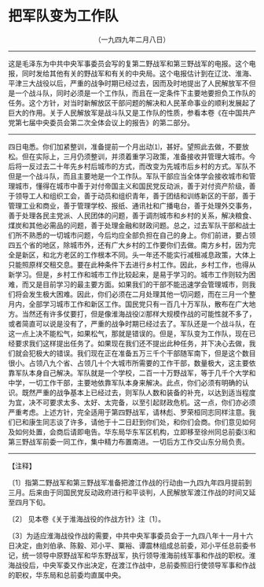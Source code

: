 # 把军队变为工作队
<center class="auther">（一九四九年二月八日）</center>&#13;


---

这是毛泽东为中共中央军事委员会写的复第二野战军和第三野战军的电报。这个电报，同时发给其他有关的野战军和有关的中央局。这个电报估计到在辽沈、淮海、平津三大战役以后，严重的战争时期已经过去，因而及时地提出了人民解放军不但是一个战斗队，同时必须是一个工作队，而且在一定条件下主要地要担负工作队的任务。这个方针，对当时新解放区干部问题的解决和人民革命事业的顺利发展起了巨大的作用。关于人民解放军是战斗队又是工作队的性质，参看本卷《在中国共产党第七届中央委员会第二次全体会议上的报告》的第二部分。
---


四日电悉。你们加紧整训，准备提前一个月出动⑴，甚好。望照此去做，不要放松。但在实际上，三月仍须整训，并须着重学习政策，准备接收并管理大城市。今后将一反过去二十年先乡村后城市的方式，而改变为先城市后乡村的方式。军队不但是一个战斗队，而且主要地是一个工作队。军队干部应当全体学会接收城市和管理城市，懂得在城市中善于对付帝国主义和国民党反动派，善于对付资产阶级，善于领导工人和组织工会，善于动员和组织青年，善于团结和训练新区的干部，善于管理工业和商业，善于管理学校、报纸、通讯社和广播电台，善于处理外交事务，善于处理各民主党派、人民团体的问题，善于调剂城市和乡村的关系，解决粮食、煤炭和其他必需品的问题，善于处理金融和财政问题。总之，过去军队干部和战士们所不熟悉的一切城市问题，今后均应全部负担在自己的身上。你们前进，要占领四五个省的地区，除城市外，还有广大乡村的工作要你们去做。南方乡村，因为完全是新区，和北方老区的工作根本不同。头一年还不能实行减租减息政策，大体上只能照原样交租交息。要在此种条件下去进行乡村工作。因此，乡村工作，也得从新学习。但是，乡村工作和城市工作比较起来，是易于学习的。城市工作则较为困难，而又是目前学习的最主要方面。如果我们的干部不能迅速学会管理城市，则我们将会发生极大困难。因此，你们必须在二月处理其他一切问题，而在三月一个整月内，全部学习城市工作和新区工作。国民党只有一百几十万军队，散布在广大地方。当然还有许多仗要打，但是像淮海战役⑵那样大规模作战的可能性就不多了，或者简直可以说是没有了，严重的战争时期已经过去了。军队还是一个战斗队，在这一点上决不能松气，如果松气，那就是错误的。但是，军队变为工作队，现在已经要求我们这样提出任务了。如果现在我们还不提出此种任务，并下决心去做，我们就会犯极大的错误。我们现在正在准备五万三千个干部随军南下，但是这个数目很小。占领八九个省、占领几十个大城市所需要的工作干部，数量极大，这主要依靠军队本身自己解决。军队就是一个学校，二百一十万野战军，等于几千个大学和中学，一切工作干部，主要地依靠军队本身来解决。此点，你们必须有明确的认识。既然严重的战争基本上已经过去，则军队人数和装备的补充，以达到适当程度为宜，决不可要求太多、太好、太完备，以至引起财政危机。这一点，你们亦必须严重考虑。上述方针，完全适用于第四野战军，请林彪、罗荣桓同志同样注意。我们已和康生同志谈了许多，请他于十二日赶到你们处，和你们会商。你们意见如何及如何处置，会商后请即电告。华东局华东军区机构，立即移至徐州同总前委⑶和第三野战军前委一同工作，集中精力布置南进。一切后方工作交山东分局负责。
 

---


【注释】 
 
〔1〕指第二野战军和第三野战军准备把渡江作战的行动由一九四九年四月提前到三月。后来由于同国民党反动政府进行和平谈判，人民解放军渡江作战的时间又延至四月下旬。 
 
〔2〕 见本卷《关于淮海战役的作战方针》注〔1〕。 
 
〔3〕为适应淮海战役作战的需要，中共中央军事委员会于一九四八年十一月十六日决定，由刘伯承、陈毅、邓小平、粟裕、谭震林组成总前委，邓小平任总前委书记，统一领导中原野战军和华东野战军，执行领导淮海前线军事和作战的职权。淮海战役后，中央军委又作出决定，在渡江作战中，总前委照旧行使领导军事和作战的职权，华东局和总前委均直属中央。
 
